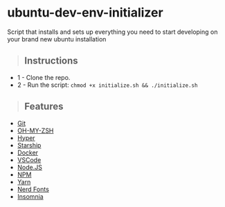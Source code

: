 # ubuntu-dev-env-initializer

Script that installs and sets up everything you need to start developing on your brand new ubuntu installation

> ## Instructions

- 1 - Clone the repo.
- 2 - Run the script: `chmod +x initialize.sh && ./initialize.sh`

> ## Features

- [Git](https://git-scm.com/)
- [OH-MY-ZSH](https://ohmyz.sh/)
- [Hyper](https://hyper.is/)
- [Starship](https://starship.rs/)
- [Docker](https://www.docker.com/)
- [VSCode](https://code.visualstudio.com/)
- [Node.JS](https://nodejs.org/en/)
- [NPM](https://www.npmjs.com/)
- [Yarn](https://yarnpkg.com/)
- [Nerd Fonts](https://www.nerdfonts.com/)
- [Insomnia](https://insomnia.rest/)

